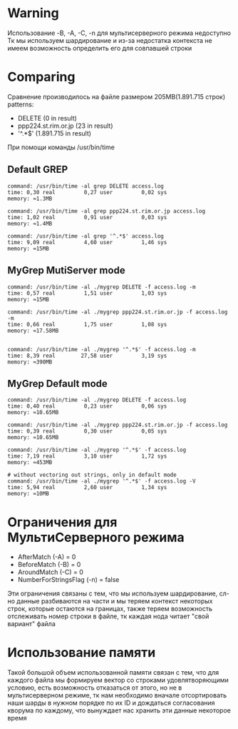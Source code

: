 # Warning
Использование -B, -A, -C, -n для мультисерверного режима недоступно
Тк мы используем шардирование и из-за недостатка контекста
не имеем возможность определить его для совпавшей строки

# Comparing
Сравнение производилось на файле размером 205MB(1.891.715 строк)
patterns:
- DELETE (0 in result)
- ppp224.st.rim.or.jp (23 in result)
- '^.*$' (1.891.715 in result)


При помощи команды /usr/bin/time

## Default GREP
```
command: /usr/bin/time -al grep DELETE access.log
time: 0,30 real         0,27 user         0,02 sys
memory: ≈1.3MB

command: /usr/bin/time -al grep ppp224.st.rim.or.jp access.log
time: 1,02 real         0,91 user         0,03 sys
memory: ≈1.4MB

command: /usr/bin/time -al grep '^.*$' access.log
time: 9,09 real         4,60 user         1,46 sys
memory: ≈15MB
```

## MyGrep MutiServer mode 
```
command: /usr/bin/time -al ./mygrep DELETE -f access.log -m
time: 0,57 real         1,51 user         1,03 sys
memory: ≈15MB

command: /usr/bin/time -al ./mygrep ppp224.st.rim.or.jp -f access.log -m
time: 0,66 real         1,75 user         1,08 sys
memory: ≈17.58MB


command: /usr/bin/time -al ./mygrep '^.*$' -f access.log -m
time: 8,39 real        27,58 user         3,19 sys
memory: ≈390MB
```

## MyGrep Default mode
```
command: /usr/bin/time -al ./mygrep DELETE -f access.log
time: 0,40 real         0,23 user         0,06 sys
memory: ≈10.65MB

command: /usr/bin/time -al ./mygrep ppp224.st.rim.or.jp -f access.log 
time: 0,39 real         0,30 user         0,05 sys
memory: ≈10.65MB

command: /usr/bin/time -al ./mygrep '^.*$' -f access.log
time: 7,19 real         3,10 user         1,72 sys
memory: ≈453MB

# without vectoring out strings, only in default mode
command: /usr/bin/time -al ./mygrep '^.*$' -f access.log -V
time: 5,94 real         2,60 user         1,34 sys
memory: ≈10MB
```

# Ограничения для МультиСерверного режима
- AfterMatch (-A) = 0
- BeforeMatch (-B) = 0
- AroundMatch (-C) = 0
- NumberForStringsFlag (-n) = false

Эти ограничения связаны с тем, что мы используем шардирование,
cл-но данные разбиваются на части и мы теряем контекст некоторых строк,
которые остаются на границах, также теряем возможность отслеживать номер 
строки в файле, тк каждая нода читает "свой вариант" файла

# Использование памяти
Такой большой объем использованной памяти связан с тем, что для каждого файла
мы формируем вектор со строками удовлятворяющими условию, есть возможность
отказаться от этого, но не в мультисерверном режиме, тк нам необходимо вначале
отсортировать наши шарды в нужном порядке по их ID и дождаться согласования кворума по каждому, что вынуждает нас хранить эти данные некоторое время